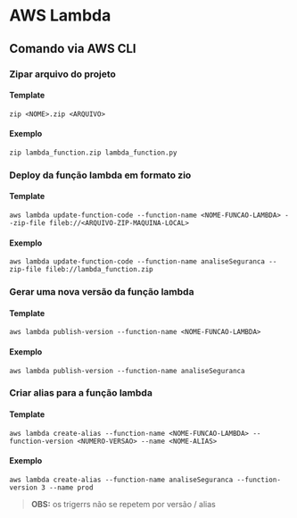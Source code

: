 # AWS Lambda


## Comando via AWS CLI

### Zipar arquivo do projeto

#### Template

```
zip <NOME>.zip <ARQUIVO>
```

#### Exemplo

```
zip lambda_function.zip lambda_function.py
```


### Deploy da função lambda em formato zio

#### Template

```
aws lambda update-function-code --function-name <NOME-FUNCAO-LAMBDA> --zip-file fileb://<ARQUIVO-ZIP-MAQUINA-LOCAL>
```

#### Exemplo

```
aws lambda update-function-code --function-name analiseSeguranca --zip-file fileb://lambda_function.zip
```


### Gerar uma nova versão da função lambda

#### Template

```
aws lambda publish-version --function-name <NOME-FUNCAO-LAMBDA>
```

#### Exemplo

```
aws lambda publish-version --function-name analiseSeguranca
```


### Criar alias para a função lambda

#### Template

```
aws lambda create-alias --function-name <NOME-FUNCAO-LAMBDA> --function-version <NUMERO-VERSAO> --name <NOME-ALIAS>
```

#### Exemplo

```
aws lambda create-alias --function-name analiseSeguranca --function-version 3 --name prod
```

> **OBS:** os trigerrs não se repetem por versão / alias
